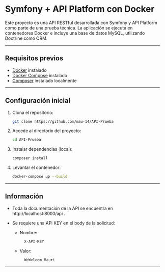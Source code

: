 # Symfony + API Platform con Docker

Este proyecto es una API RESTful desarrollada con Symfony y API Platform como parte de una prueba técnica. La aplicación se ejecuta en contenedores Docker e incluye una base de datos MySQL, utilizando Doctrine como ORM.

---

## Requisitos previos

- [Docker](https://docs.docker.com/get-docker/) instalado
- [Docker Compose](https://docs.docker.com/compose/install/) instalado
- [Composer](https://getcomposer.org/) instalado localmente

---

## Configuración inicial

1. Clona el repositorio:

    ```bash
    git clone https://github.com/mau-14/API-Prueba

    ```

2. Accede al directorio del proyecto:

    ```bash
    cd API-Prueba

    ```

3. Instalar dependencias (local):

    ```bash
    composer install

    ```

4. Levantar el contenedor:
    ```bash
    docker-compose up --build
    ```

---

## Información

- Toda la documentación de la API se encuentra en http://localhost:8000/api .
- Se requiere una API KEY en el body de la solicitud:

    - Nombre:
        ```bash
          X-API-KEY
        ```
    - Valor:
        ```bash
          WeWelcom_Mauri
        ```

---
